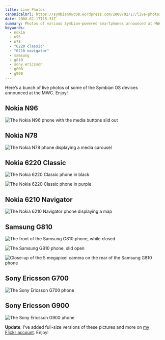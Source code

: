 ```yaml
---
title: Live Photos
canonicalUrl: https://symbianmwc08.wordpress.com/2008/02/17/live-photos/
date: 2008-02-17T15:31Z
summary: Photos of various Symbian-powered smartphones announced at MWC 2008
keywords:
  - nokia
  - n96
  - n78
  - "6220 classic"
  - "6210 navigator"
  - samsung
  - g810
  - sony ericsson
  - g800
  - g900
---
```

Here’s a bunch of live photos of some of the Symbian OS devices announced at the MWC. Enjoy!

## Nokia N96

![The Nokia N96 phone with the media buttons slid out](/media/symbian-mwc-2008/n96.jpg)

## Nokia N78

![The Nokia N78 phone displaying a media carousel](/media/symbian-mwc-2008/n78.jpg)

## Nokia 6220 Classic

![The Nokia 6220 Classic phone in black](/media/symbian-mwc-2008/6220-classic-black.jpg)

![The Nokia 6220 Classic phone in purple](/media/symbian-mwc-2008/6220-classic-purple.jpg)

## Nokia 6210 Navigator

![The Nokia 6210 Navigator phone displaying a map](/media/symbian-mwc-2008/6210-navigator.jpg)

## Samsung G810

![The front of the Samsung G810 phone, while closed](/media/symbian-mwc-2008/g810-closed.jpg)

![The Samsung G810 phone, slid open](/media/symbian-mwc-2008/g810-open.jpg)

![Close-up of the 5 megapixel camera on the rear of the Samsung G810 phone](/media/symbian-mwc-2008/g810-camera.jpg)

## Sony Ericsson G700

![The Sony Ericsson G700 phone](/media/symbian-mwc-2008/g700-photo.jpg)

## Sony Ericsson G900

![The Sony Ericsson G900 phone](/media/symbian-mwc-2008/g900-photo.jpg)

**Update**: I’ve added full-size versions of these pictures and more on [my Flickr account](https://www.flickr.com/photos/james_nash/tags/mwc2008/). Enjoy!
